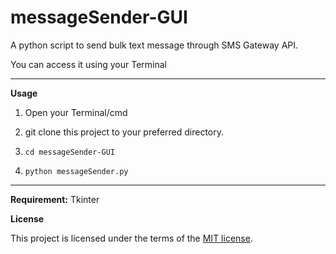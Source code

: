 # messageSender-GUI
A python script to send bulk text message through SMS Gateway API.

You can access it using your Terminal

__________________________________________________________________________
**Usage**

1. Open your Terminal/cmd

2. git clone this project to your preferred directory.

3. `cd messageSender-GUI`

4. `python messageSender.py`


__________________________________________________________________________
**Requirement:**
Tkinter

**License**

This project is licensed under the terms of the [MIT license](https://github.com/nagracks/organizer/blob/master/LICENSE).
